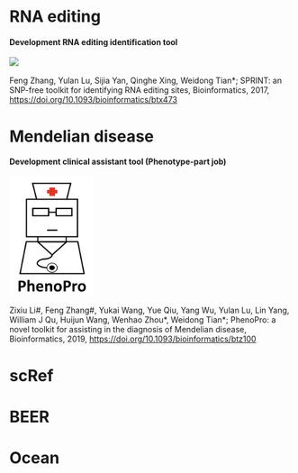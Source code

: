 # RNA editing

#### Development RNA editing identification tool

<img src="https://github.com/jumphone/SPRINT/blob/master/data/LOGO.png?raw=true" width="160">

Feng Zhang, Yulan Lu, Sijia Yan, Qinghe Xing, Weidong Tian*; SPRINT: an SNP-free toolkit for identifying RNA editing sites, Bioinformatics, 2017, https://doi.org/10.1093/bioinformatics/btx473

# Mendelian disease

#### Development clinical assistant tool (Phenotype-part job)

<img src="https://github.com/jumphone/jumphone.github.io/blob/master/img/phenopro_logo.png?raw=true" width="150">

Zixiu Li#, Feng Zhang#, Yukai Wang, Yue Qiu, Yang Wu, Yulan Lu, Lin Yang, William J Qu, Huijun Wang, Wenhao Zhou*, Weidong Tian*; PhenoPro: a novel toolkit for assisting in the diagnosis of Mendelian disease, Bioinformatics, 2019, https://doi.org/10.1093/bioinformatics/btz100

# scRef

# BEER

# Ocean


